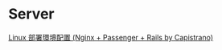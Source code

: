 # Server

[Linux 部署環境配置 (Nginx + Passenger + Rails by Capistrano)](/articles/deploying-rails-on-ubuntu-14-trusty-with-nginx-passenger-using-capistrano.md)